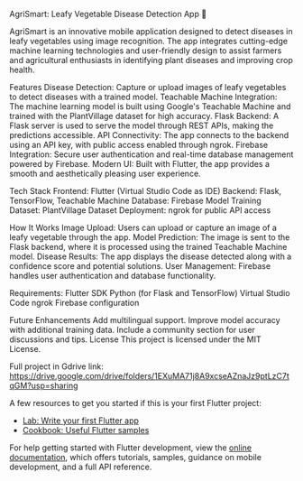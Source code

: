 AgriSmart: Leafy Vegetable Disease Detection App 🌱

AgriSmart is an innovative mobile application designed to detect diseases in leafy vegetables using image recognition. The app integrates cutting-edge machine learning technologies and user-friendly design to assist farmers and agricultural enthusiasts in identifying plant diseases and improving crop health.

Features
Disease Detection: Capture or upload images of leafy vegetables to detect diseases with a trained model.
Teachable Machine Integration: The machine learning model is built using Google's Teachable Machine and trained with the PlantVillage dataset for high accuracy.
Flask Backend: A Flask server is used to serve the model through REST APIs, making the predictions accessible.
API Connectivity: The app connects to the backend using an API key, with public access enabled through ngrok.
Firebase Integration: Secure user authentication and real-time database management powered by Firebase.
Modern UI: Built with Flutter, the app provides a smooth and aesthetically pleasing user experience.

Tech Stack
Frontend: Flutter (Virtual Studio Code as IDE)
Backend: Flask, TensorFlow, Teachable Machine
Database: Firebase
Model Training Dataset: PlantVillage Dataset
Deployment: ngrok for public API access

How It Works
Image Upload: Users can upload or capture an image of a leafy vegetable through the app.
Model Prediction: The image is sent to the Flask backend, where it is processed using the trained Teachable Machine model.
Disease Results: The app displays the disease detected along with a confidence score and potential solutions.
User Management: Firebase handles user authentication and database functionality.

Requirements:
Flutter SDK
Python (for Flask and TensorFlow)
Virtual Studio Code
ngrok
Firebase configuration


Future Enhancements
Add multilingual support.
Improve model accuracy with additional training data.
Include a community section for user discussions and tips.
License
This project is licensed under the MIT License.

Full project in Gdrive link:
https://drive.google.com/drive/folders/1EXuMA71j8A9xcseAZnaJz9ptLzC7tqGM?usp=sharing

A few resources to get you started if this is your first Flutter project:

- [Lab: Write your first Flutter app](https://docs.flutter.dev/get-started/codelab)
- [Cookbook: Useful Flutter samples](https://docs.flutter.dev/cookbook)

For help getting started with Flutter development, view the
[online documentation](https://docs.flutter.dev/), which offers tutorials,
samples, guidance on mobile development, and a full API reference.
